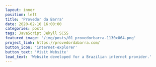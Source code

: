 ```yaml
---
layout: inner
position: left
title: 'Provedor da Barra'
date: 2020-02-10 16:00:00
categories: posts
tags: JavaScript Jekyll SCSS
featured_image: '/img/posts/01_provedorbarra-1130x864.png'
project_link: https://provedordabarra.com/
button_icon: 'internet-explorer'
button_text: 'Visit Website'
lead_text: 'Website developed for a Brazilian internet provider.'
---
```

